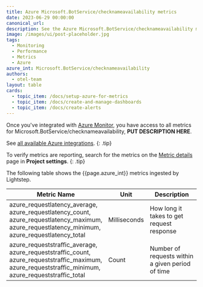 ```yaml
---
title: Azure Microsoft.BotService/checknameavailability metrics
date: 2023-06-29 00:00:00
canonical_url:
description: See the Azure Microsoft.BotService/checknameavailability metrics ingested by Lightstep Observability
image: /images/ui/post-placeholder.jpg
tags:
  - Monitoring
  - Performance
  - Metrics
  - Azure
azure_int: Microsoft.BotService/checknameavailability
authors:
  - otel-team
layout: table
cards:
  - topic_item: /docs/setup-azure-for-metrics
  - topic_item: /docs/create-and-manage-dashboards
  - topic_item: /docs/create-alerts
---
```

Once you've integrated with [Azure Monitor](/docs/setup-azure-for-metrics), you have access to all metrics for Microsoft.BotService/checknameavailability, **PUT DESCRIPTION HERE**. 

See [all available Azure integrations](/docs/azure-metrics).
{: .tip}

To verify metrics are reporting, search for the metrics on the [Metric details](/docs/manage-metric-details) page in **Project settings**.
{: .tip}

The following table shows the {{page.azure_int}} metrics ingested by Lightstep.
<table class="table-aws">
<colgroup><col span="1" style="width: 35%;" /><col span="1" style="width: 15%;" /><col span="1" style="width: 35%;" /></colgroup>
  <thead>
    <th>Metric Name</th>
    <th>Unit</th>
    <th>Description</th>
  </thead>
  <tr>
    <td>azure_requestlatency_average, azure_requestlatency_count, azure_requestlatency_maximum, azure_requestlatency_minimum, azure_requestlatency_total</td>
    <td>Milliseconds</td>
    <td>How long it takes to get request response</td>
  </tr>
  <tr>
    <td>azure_requeststraffic_average, azure_requeststraffic_count, azure_requeststraffic_maximum, azure_requeststraffic_minimum, azure_requeststraffic_total</td>
    <td>Count</td>
    <td>Number of requests within a given period of time</td>
  </tr>
</table>
